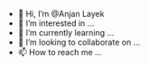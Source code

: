 - 👋 Hi, I’m @Anjan Layek
- 👀 I’m interested in ...
- 🌱 I’m currently learning ...
- 💞️ I’m looking to collaborate on ...
- 📫 How to reach me ...

<!---
AnjanLayek/AnjanLayek is a ✨ special ✨ repository because its `README.md` (this file) appears on your GitHub profile.
You can click the Preview link to take a look at your changes.
--->

